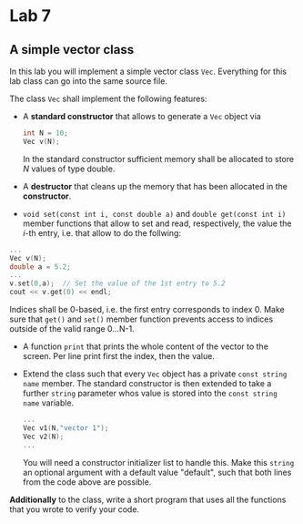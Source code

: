 # Lab 7

A simple vector class
---

In this lab you will implement a simple vector class `Vec`.
Everything for this lab class can go into the same source file.

The class `Vec` shall implement the following features:
* A **standard constructor** that allows to generate a `Vec` object
  via

  ```c++
  int N = 10;
  Vec v(N);
  ```

  In the standard constructor sufficient memory shall be allocated
  to store *N* values of type double.

* A **destructor** that cleans up the memory that has been
  allocated in the **constructor**.

* `void set(const int i, const double a)` and `double get(const int i)` member functions that allow to set and read, respectively, the value the *i*-th entry, i.e. that allow to do
the follwing:
```c++
...
Vec v(N);
double a = 5.2;
...
v.set(0,a);  // Set the value of the 1st entry to 5.2
cout << v.get(0) << endl;
```
Indices shall be 0-based, i.e. the first entry corresponds to index 0.
Make sure that ```get()``` and ```set()```
 member function prevents access to indices
outside of the valid range 0...N-1.

* A function `print` that prints the whole content of the
  vector to the screen. Per line print first the index, then the value.

* Extend the class such that every `Vec` object has a private
  `const string name` member. The standard constructor is then extended
  to take a further `string` parameter whos value is stored into the
  `const string name` variable.
  ```c++
  ...
  Vec v1(N,"vector 1");
  Vec v2(N);
  ...
  ```
  You will need a constructor initializer list to handle this.
  Make this `string` an optional argument with a default value "default",
  such that both lines from the code above are possible.

**Additionally** to the class, write a short program that uses all the functions that you wrote to verify your code.
